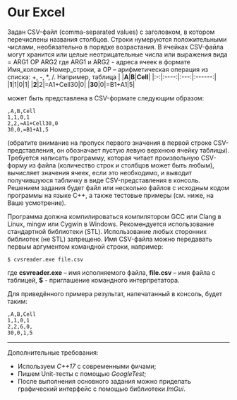 # Our Excel

Задан CSV-файл (comma-separated values) с заголовком, в котором перечислены названия столбцов. Строки нумеруются положительными числами, необязательно в порядке возрастания. В ячейках CSV-файла могут хранится или целые неотрицательные числа или выражения вида
= ARG1 OP ARG2
где ARG1 и ARG2 - адреса ячеек в формате Имя_колонки Номер_строки, а OP – арифметическая операция из списка: +, -, *, /.
Например, таблица
| |**A**|**B**|**Cell**|
|:-:|:----:|:---:|:------:|
|**1**|1|0|1|
|**2**|2|=A1+Cell30|0|
|**30**|0|=B1+A1|5|


может быть представлена в CSV-формате следующим образом:

```
,A,B,Cell
1,1,0,1
2,2,=A1+Cell30,0
30,0,=B1+A1,5
```
(обратите внимание на пропуск первого значения в первой строке CSV-представления, он обозначает пустую левую верхнюю ячейку таблицы).
Требуется написать программу, которая читает произвольную CSV-форму из файла (количество строк и столбцов может быть любым), вычисляет значения ячеек, если это необходимо, и выводит получившуюся табличку в виде CSV-представления в консоль. Решением задания будет файл или несколько файлов с исходным кодом программы на языке C++, а также тестовые примеры (см. ниже, на Ваше усмотрение). 

Программа должна компилироваться компилятором GCC или Clang в Linux, mingw или Cygwin в Windows. Рекомендуется использование стандартной библиотеки (STL). Использование любых сторонних библиотек (не STL) запрещено. Имя CSV-файла можно передавать первым аргументом командной строки, например:
```
$ cvsreader.exe file.csv
```
где **csvreader.exe** – имя исполняемого файла, **file.csv** – имя файла с таблицей, **$** - приглашение командного интерпретатора.

Для приведённого примера результат, напечатанный в консоль, будет таким:
```
,A,B,Cell
1,1,0,1
2,2,6,0,
30,0,1,5
```
__________
Дополнительные требования:
- Используем *С++17* с современными фичами;
- Пишем Unit-тесты с помощью *GoogleTest*;
- После выполнения основного задания можно приделать графический интерфейс с помощью библиотеки *ImGui*.
